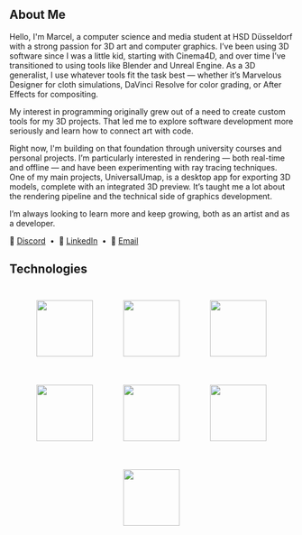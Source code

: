 ## About Me

<p>Hello, I'm Marcel, a computer science and media student at HSD Düsseldorf with a strong passion for 3D art and computer graphics.
I’ve been using 3D software since I was a little kid, starting with Cinema4D, and over time I’ve transitioned to using tools like Blender and Unreal Engine.
As a 3D generalist, I use whatever tools fit the task best — whether it’s Marvelous Designer for cloth simulations, DaVinci Resolve for color grading, or After Effects for compositing.
</p> <p>My interest in programming originally grew out of a need to create custom tools for my 3D projects. That led me to explore software development more seriously and learn how to connect art with code.
</p> 
<p>Right now, I'm building on that foundation through university courses and personal projects.
I’m particularly interested in rendering — both real-time and offline — and have been experimenting with ray tracing techniques.
One of my main projects, UniversalUmap, is a desktop app for exporting 3D models, complete with an integrated 3D preview.
It’s taught me a lot about the rendering pipeline and the technical side of graphics development.</p>
<p>I’m always looking to learn more and keep growing, both as an artist and as a developer.</p>

<p>
  💬 <a href="https://discordapp.com/users/221271485183033344">Discord</a> &nbsp;•&nbsp;
  🔗 <a href="https://linkedin.com/in/marcelkazemi">LinkedIn</a> &nbsp;•&nbsp;
  📧 <a href="mailto:marcelkazemi21@gmail.com">Email</a>
</p>

## Technologies

<p align="center">
  <img src="https://marcelk.dev/CSharp.svg" height="100" style="padding: 25;"/>
  <img src="https://marcelk.dev/Unreal.svg" height="100" style="padding: 25;"/>
  <img src="https://marcelk.dev/Blender.svg" height="100" style="padding: 25;"/>
  <img src="https://marcelk.dev/C++.svg" height="100" style="padding: 25;"/>
  <img src="https://marcelk.dev/Java.svg" height="100" style="padding: 25;"/>
  <img src="https://marcelk.dev/Python.svg" height="100" style="padding: 25;"/>
  <img src="https://marcelk.dev/Docker.svg" height="100" style="padding: 25;"/>
</p>
